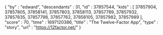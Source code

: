 {
  "by" : "edward",
  "descendants" : 31,
  "id" : 37857544,
  "kids" : [ 37857904, 37857805, 37858141, 37857803, 37858113, 37857789, 37857932, 37857835, 37857798, 37857762, 37858105, 37857982, 37857989 ],
  "score" : 70,
  "time" : 1697120386,
  "title" : "The Twelve-Factor App",
  "type" : "story",
  "url" : "https://12factor.net/"
}
